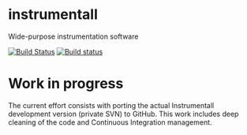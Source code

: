 # instrumentall

Wide-purpose instrumentation software

[![Build Status](https://travis-ci.org/Opticalp/instrumentall.svg?branch=develop)](https://travis-ci.org/Opticalp/instrumentall) [![Build status](https://ci.appveyor.com/api/projects/status/eeyuwnu5wc7uotng/branch/develop?svg=true)](https://ci.appveyor.com/project/Opticalp/instrumentall/branch/develop)



# Work in progress
The current effort consists with porting the actual Instrumentall development version (private SVN) to GitHub. 
This work includes deep cleaning of the code and Continuous Integration management. 

